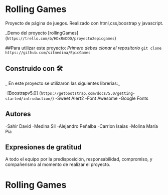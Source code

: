 # Rolling Games

Proyecto de página de juegos.
Realizado con html,css,boostrap y javascript.

_Demo del proyecto [rollingGames]
(`https://trello.com/b/HDxRmDDD/proyecto2epicgames`)


##Para utilizar este proyecto:
_Primero debes clonar el repositorio_
`git clone https://github.com/silmedina/EpicGames`

## Construido con 🛠

_ En este proyecto se utilizaron las siguientes librerias:_

-[Boostrapv5.0] (`https://getbootstrap.com/docs/5.0/getting-started/introduction/`)
-Sweet Alert2
-Font Awesome
-Google Fonts


## Autores

-Sahir David
-Medina Sil
-Alejandro Peñalba
-Carrion Isaias
-Molina María Pía

## Expresiones de gratitud 
A todo el equipo por la predisposición, responsabilidad, compromiso, y compañerismo al momento de 
realizar el proyecto.
# Rolling Games

